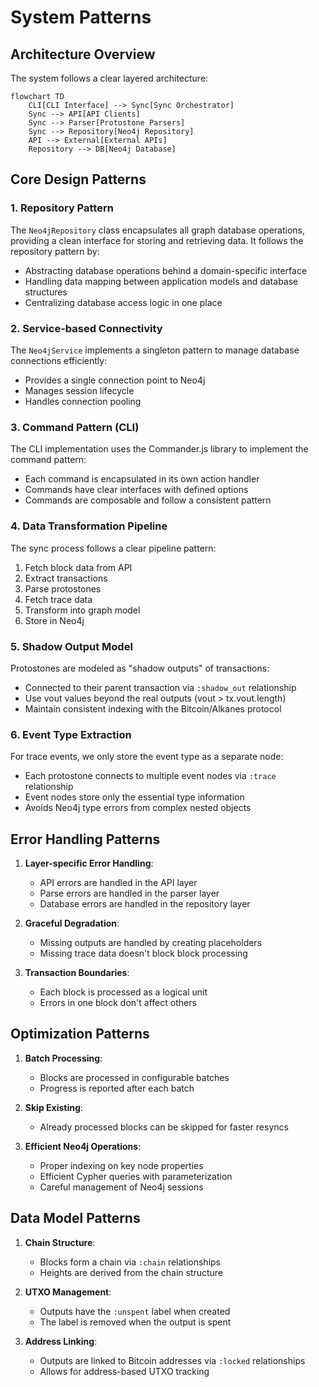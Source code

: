 # System Patterns

## Architecture Overview

The system follows a clear layered architecture:

```mermaid
flowchart TD
    CLI[CLI Interface] --> Sync[Sync Orchestrator]
    Sync --> API[API Clients]
    Sync --> Parser[Protostone Parsers]
    Sync --> Repository[Neo4j Repository]
    API --> External[External APIs]
    Repository --> DB[Neo4j Database]
```

## Core Design Patterns

### 1. Repository Pattern
The `Neo4jRepository` class encapsulates all graph database operations, providing a clean interface for storing and retrieving data. It follows the repository pattern by:
- Abstracting database operations behind a domain-specific interface
- Handling data mapping between application models and database structures
- Centralizing database access logic in one place

### 2. Service-based Connectivity
The `Neo4jService` implements a singleton pattern to manage database connections efficiently:
- Provides a single connection point to Neo4j
- Manages session lifecycle
- Handles connection pooling

### 3. Command Pattern (CLI)
The CLI implementation uses the Commander.js library to implement the command pattern:
- Each command is encapsulated in its own action handler
- Commands have clear interfaces with defined options
- Commands are composable and follow a consistent pattern

### 4. Data Transformation Pipeline
The sync process follows a clear pipeline pattern:
1. Fetch block data from API
2. Extract transactions
3. Parse protostones
4. Fetch trace data
5. Transform into graph model
6. Store in Neo4j

### 5. Shadow Output Model
Protostones are modeled as "shadow outputs" of transactions:
- Connected to their parent transaction via `:shadow_out` relationship
- Use vout values beyond the real outputs (vout > tx.vout.length)
- Maintain consistent indexing with the Bitcoin/Alkanes protocol

### 6. Event Type Extraction
For trace events, we only store the event type as a separate node:
- Each protostone connects to multiple event nodes via `:trace` relationship
- Event nodes store only the essential type information
- Avoids Neo4j type errors from complex nested objects

## Error Handling Patterns

1. **Layer-specific Error Handling**:
   - API errors are handled in the API layer
   - Parse errors are handled in the parser layer
   - Database errors are handled in the repository layer

2. **Graceful Degradation**:
   - Missing outputs are handled by creating placeholders
   - Missing trace data doesn't block block processing

3. **Transaction Boundaries**:
   - Each block is processed as a logical unit
   - Errors in one block don't affect others

## Optimization Patterns

1. **Batch Processing**:
   - Blocks are processed in configurable batches
   - Progress is reported after each batch

2. **Skip Existing**:
   - Already processed blocks can be skipped for faster resyncs

3. **Efficient Neo4j Operations**:
   - Proper indexing on key node properties
   - Efficient Cypher queries with parameterization
   - Careful management of Neo4j sessions

## Data Model Patterns

1. **Chain Structure**:
   - Blocks form a chain via `:chain` relationships
   - Heights are derived from the chain structure

2. **UTXO Management**:
   - Outputs have the `:unspent` label when created
   - The label is removed when the output is spent

3. **Address Linking**:
   - Outputs are linked to Bitcoin addresses via `:locked` relationships
   - Allows for address-based UTXO tracking
